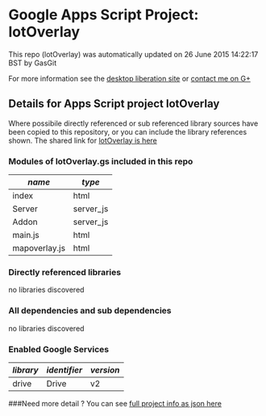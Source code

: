 # Google Apps Script Project: lotOverlay
This repo (lotOverlay) was automatically updated on 26 June 2015 14:22:17 BST by GasGit

For more information see the [desktop liberation site](http://ramblings.mcpher.com/Home/excelquirks/drivesdk/gettinggithubready "desktop liberation") or [contact me on G+](https://plus.google.com/+BruceMcpherson "Bruce McPherson - GDE")
## Details for Apps Script project lotOverlay
Where possibile directly referenced or sub referenced library sources have been copied to this repository, or you can include the library references shown. 
The shared link for [lotOverlay is here](https://script.google.com/d/1R6JBQJmoFijHSIJ7DwWh2_1RxPPA3k0T389lumUkPyyuowBc9yFY3EJx/edit?usp=sharing "open in the GAS IDE")

### Modules of lotOverlay.gs included in this repo
*name*|*type*
--- | --- 
index| html
Server| server_js
Addon| server_js
main.js| html
mapoverlay.js| html
### Directly referenced libraries
no libraries discovered
### All dependencies and sub dependencies
no libraries discovered
### Enabled Google Services
*library*|*identifier*|*version*
--- | --- | --- 
drive| Drive|v2
###Need more detail ?
You can see [full project info as json here](info.json)
